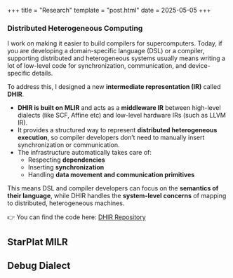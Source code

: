 +++
title = "Research"
template = "post.html"
date = 2025-05-05
+++

### Distributed Heterogeneous Computing
I work on making it easier to build compilers for supercomputers. Today, if you are developing a domain-specific language (DSL) or a compiler, supporting distributed and heterogeneous systems usually means writing a lot of low-level code for synchronization, communication, and device-specific details.  

To address this, I designed a new **intermediate representation (IR)** called **DHIR**.  

- **DHIR is built on MLIR** and acts as a **middleware IR** between high-level dialects (like SCF, Affine etc) and low-level hardware IRs (such as LLVM IR).  
- It provides a structured way to represent **distributed heterogeneous execution**, so compiler developers don’t need to manually insert synchronization or communication.  
- The infrastructure automatically takes care of:  
  - Respecting **dependencies**  
  - Inserting **synchronization**  
  - Handling **data movement and communication primitives**  

This means DSL and compiler developers can focus on the **semantics of their language**, while DHIR handles the **system-level concerns** of mapping to distributed, heterogeneous machines.  

👉 You can find the code here: [DHIR Repository](https://github.com/johnmaxrin/avial)

## StarPlat MILR

## Debug Dialect